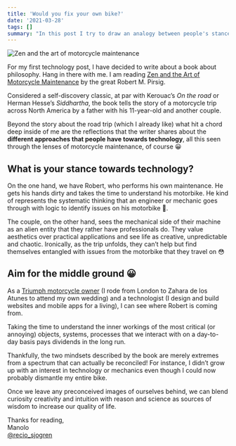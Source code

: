 ```yaml
---
title: 'Would you fix your own bike?'
date: '2021-03-28'
tags: []
summary: "In this post I try to draw an analogy between people's stance towards technology and motorcycle maintenance."
---
```


![Zen and the art of motorcycle maintenance](/static/images/motorcycle.png)

For my first technology post, I have decided to write about a book about philosophy. Hang in there with me. I am reading [Zen and the Art of Motorcycle Maintenance](https://www.wikiwand.com/en/Zen_and_the_Art_of_Motorcycle_Maintenance) by the great Robert M. Pirsig.

Considered a self-discovery classic, at par with Kerouac’s _On the road_ or Herman Hesse’s _Siddhartha_, the book tells the story of a motorcycle trip across North America by a father with his 11-year-old and another couple.

Beyond the story about the road trip (which I already like) what hit a chord deep inside of me are the reflections that the writer shares about the **different approaches that people have towards technology**, all this seen through the lenses of motorcycle maintenance, of course 😀

## What is your stance towards technology?

On the one hand, we have Robert, who performs his own maintenance. He gets his hands dirty and takes the time to understand his motorbike. He kind of represents the systematic thinking that an engineer or mechanic goes through with logic to identify issues on his motorbike 👀.

The couple, on the other hand, sees the mechanical side of their machine as an alien entity that they rather have professionals do. They value aesthetics over practical applications and see life as creative, unpredictable and chaotic. Ironically, as the trip unfolds, they can’t help but find themselves entangled with issues from the motorbike that they travel on 😳

## Aim for the middle ground 😀

As a [Triumph motorcycle owner](https://www.instagram.com/p/BysiXNxHuXv/) (I rode from London to Zahara de los Atunes to attend my own wedding) and a technologist (I design and build websites and mobile apps for a living), I can see where Robert is coming from.

Taking the time to understand the inner workings of the most critical (or annoying) objects, systems, processes that we interact with on a day-to-day basis pays dividends in the long run.

Thankfully, the two mindsets described by the book are merely extremes from a spectrum that can actually be reconciled! For instance, I didn’t grow up with an interest in technology or mechanics even though I could now probably dismantle my entire bike.

Once we leave any preconceived images of ourselves behind, we can blend curiosity creativity and intuition with reason and science as sources of wisdom to increase our quality of life.

Thanks for reading,  
Manolo  
[@recio_sjogren](https://twitter.com/recio_sjogren)
